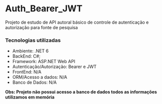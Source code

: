 # Auth_Bearer_JWT

Projeto de estudo de API autoral básico de controle de autenticação e autorização para fonte de pesquisa

### Tecnologias utilizadas 

- Ambiente: .NET 6
- BackEnd: C#;
- Framework: ASP.NET Web API
- Autenticação/Autorização: Bearer e JWT
- FrontEnd: N/A
- ORM/Acesso a dados: N/A
- Banco de Dados: N/A

**Obs: Projeto não possui acesso a banco de dados todos as informações utilizamos em memória**